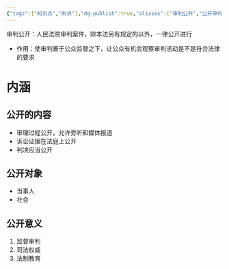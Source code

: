 ```yaml
---
{"tags":["知识点","刑诉"],"dg-publish":true,"aliases":["审判公开","公开审判"],"permalink":"/学习笔记studyup/刑事诉讼法/审判公开原则/","dgPassFrontmatter":true,"created":"2024-11-10T20:10:02.850+08:00","updated":"2024-11-11T15:55:15.182+08:00"}
---
```


审判公开：人民法院审判案件，除本法另有规定的以外，一律公开进行
- 作用：使审判置于公众监督之下，让公众有机会观察审判活动是不是符合法律的要求
# 内涵
## 公开的内容
- 审理过程公开，允许旁听和媒体报道
- 诉讼证据在法庭上公开
- 判决应当公开
## 公开对象
- 当事人
- 社会
## 公开意义
1. 监督审判
2. 司法权威
3. 法制教育